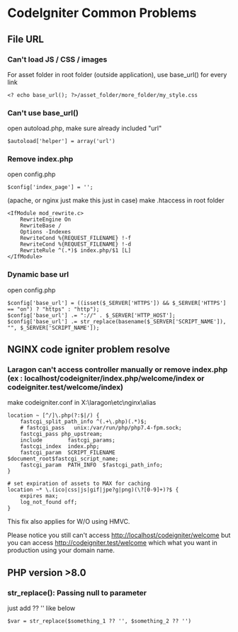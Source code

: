 # CodeIgniter Common Problems

## File URL

### Can't load JS / CSS / images

For asset folder in root folder (outside application), use base_url() for every link

```
<? echo base_url(); ?>/asset_folder/more_folder/my_style.css
```

### Can't use base_url()

open autoload.php, make sure already included "url"

```
$autoload['helper'] = array('url')
```

### Remove index.php

open config.php

```
$config['index_page'] = '';
```

(apache, or nginx just make this just in case) make .htaccess in root folder

```
<IfModule mod_rewrite.c>
    RewriteEngine On
    RewriteBase /
    Options -Indexes
    RewriteCond %{REQUEST_FILENAME} !-f
    RewriteCond %{REQUEST_FILENAME} !-d
    RewriteRule ^(.*)$ index.php/$1 [L]
</IfModule>
```

### Dynamic base url

open config.php

```
$config['base_url'] = ((isset($_SERVER['HTTPS']) && $_SERVER['HTTPS'] == "on") ? "https" : "http");
$config['base_url'] .= "://" . $_SERVER['HTTP_HOST'];
$config['base_url'] .= str_replace(basename($_SERVER['SCRIPT_NAME']), "", $_SERVER['SCRIPT_NAME']);
```

## NGINX code igniter problem resolve

### Laragon can't access controller manually or remove index.php (ex : localhost/codeigniter/index.php/welcome/index or codeigniter.test/welcome/index)

make codeigniter.conf in X:\laragon\etc\nginx\alias

```
location ~ [^/]\.php(?:$|/) {
	fastcgi_split_path_info ^(.+\.php)(.*)$;
	# fastcgi_pass   unix:/var/run/php/php7.4-fpm.sock;
	fastcgi_pass php_upstream;
	include        fastcgi_params;
	fastcgi_index  index.php;
	fastcgi_param  SCRIPT_FILENAME  $document_root$fastcgi_script_name;
	fastcgi_param  PATH_INFO  $fastcgi_path_info;
}

# set expiration of assets to MAX for caching
location ~* \.(ico|css|js|gif|jpe?g|png)(\?[0-9]+)?$ {
	expires max;
	log_not_found off;
}
```

This fix also applies for W/O using HMVC.


Please notice you still can't access <http://localhost/codeigniter/welcome>
but you can access <http://codeigniter.test/welcome> which what you want in production using your domain name.

## PHP version >8.0
### str_replace(): Passing null to parameter

just add ?? '' like below

```
$var = str_replace($something_1 ?? '', $something_2 ?? '')
```
